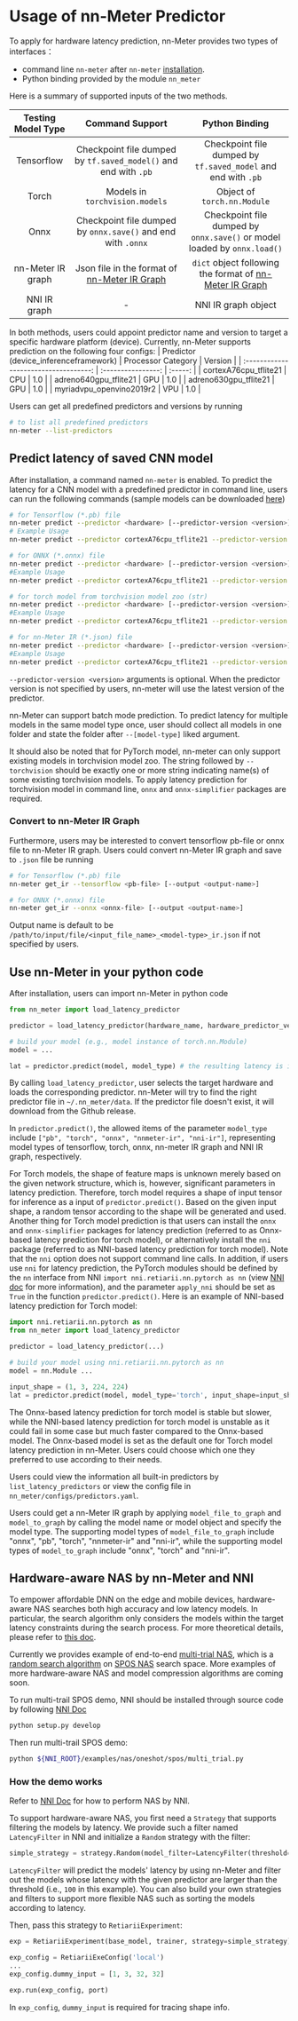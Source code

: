 # Usage of nn-Meter Predictor

To apply for hardware latency prediction, nn-Meter provides two types of interfaces：

- command line `nn-meter` after `nn-meter` [installation](../quick_start.md#Installation).
- Python binding provided by the module `nn_meter`

Here is a summary of supported inputs of the two methods.

|       Testing Model Type       |                                   Command Support                                   |                                                   Python Binding                                                   |
| :---------------: | :---------------------------------------------------------------------------------: | :-----------------------------------------------------------------------------------------------------------------: |
|    Tensorflow    |         Checkpoint file dumped by `tf.saved_model()` and end with `.pb`         |                          Checkpoint file dumped by `tf.saved_model` and end with `.pb`                          |
|       Torch       |                          Models in `torchvision.models`                          |                                            Object of `torch.nn.Module`                                            |
|       Onnx       |           Checkpoint file dumped by `onnx.save()` and end with `.onnx`           |                    Checkpoint file dumped by `onnx.save()` or model loaded by `onnx.load()`                    |
| nn-Meter IR graph | Json file in the format of [nn-Meter IR Graph](./input_models.md#nnmeter-ir-graph) |          `dict` object following the format of [nn-Meter IR Graph](./input_models.md#nnmeter-ir-graph)          |
|   NNI IR graph   |                                          -                                          | NNI IR graph object |

In both methods, users could appoint predictor name and version to target a specific hardware platform (device). Currently, nn-Meter supports prediction on the following four configs:
| Predictor (device_inferenceframework) | Processor Category | Version |
| :-----------------------------------: | :----------------: | :-----: |
|         cortexA76cpu_tflite21         |        CPU         |   1.0   |
|         adreno640gpu_tflite21         |        GPU         |   1.0   |
|         adreno630gpu_tflite21         |        GPU         |   1.0   |
|       myriadvpu_openvino2019r2        |        VPU         |   1.0   |

Users can get all predefined predictors and versions by running

```bash
# to list all predefined predictors
nn-meter --list-predictors
```

## Predict latency of saved CNN model

After installation, a command named `nn-meter` is enabled. To predict the latency for a CNN model with a predefined predictor in command line, users can run the following commands (sample models can be downloaded [here](../../material/testmodels))

```bash
# for Tensorflow (*.pb) file
nn-meter predict --predictor <hardware> [--predictor-version <version>] --tensorflow <pb-file_or_folder> 
# Example Usage
nn-meter predict --predictor cortexA76cpu_tflite21 --predictor-version 1.0 --tensorflow mobilenetv3small_0.pb 

# for ONNX (*.onnx) file
nn-meter predict --predictor <hardware> [--predictor-version <version>] --onnx <onnx-file_or_folder>
#Example Usage
nn-meter predict --predictor cortexA76cpu_tflite21 --predictor-version 1.0 --onnx mobilenetv3small_0.onnx 

# for torch model from torchvision model zoo (str)
nn-meter predict --predictor <hardware> [--predictor-version <version>] --torchvision <model-name> <model-name>... 
#Example Usage
nn-meter predict --predictor cortexA76cpu_tflite21 --predictor-version 1.0 --torchvision mobilenet_v2

# for nn-Meter IR (*.json) file
nn-meter predict --predictor <hardware> [--predictor-version <version>] --nn-meter-ir <json-file_or_folder> 
#Example Usage
nn-meter predict --predictor cortexA76cpu_tflite21 --predictor-version 1.0 --nn-meter-ir mobilenetv3small_0.json 
```

`--predictor-version <version>` arguments is optional. When the predictor version is not specified by users, nn-meter will use the latest version of the predictor.

nn-Meter can support batch mode prediction. To predict latency for multiple models in the same model type once, user should collect all models in one folder and state the folder after `--[model-type]` liked argument.

It should also be noted that for PyTorch model, nn-meter can only support existing models in torchvision model zoo. The string followed by `--torchvision` should be exactly one or more string indicating name(s) of some existing torchvision models. To apply latency prediction for torchvision model in command line, `onnx` and `onnx-simplifier` packages are required.

### Convert to nn-Meter IR Graph

Furthermore, users may be interested to convert tensorflow pb-file or onnx file to nn-Meter IR graph. Users could convert nn-Meter IR graph and save to `.json` file be running

```bash
# for Tensorflow (*.pb) file
nn-meter get_ir --tensorflow <pb-file> [--output <output-name>]

# for ONNX (*.onnx) file
nn-meter get_ir --onnx <onnx-file> [--output <output-name>]
```

Output name is default to be `/path/to/input/file/<input_file_name>_<model-type>_ir.json` if not specified by users.

## Use nn-Meter in your python code

After installation, users can import nn-Meter in python code

```python
from nn_meter import load_latency_predictor

predictor = load_latency_predictor(hardware_name, hardware_predictor_version) # case insensitive in backend

# build your model (e.g., model instance of torch.nn.Module)
model = ... 

lat = predictor.predict(model, model_type) # the resulting latency is in unit of ms
```

By calling `load_latency_predictor`, user selects the target hardware and loads the corresponding predictor. nn-Meter will try to find the right predictor file in `~/.nn_meter/data`. If the predictor file doesn't exist, it will download from the Github release.

In `predictor.predict()`, the allowed items of the parameter `model_type` include `["pb", "torch", "onnx", "nnmeter-ir", "nni-ir"]`, representing model types of tensorflow, torch, onnx, nn-meter IR graph and NNI IR graph, respectively.

<span id="torch-model-converters"> For Torch models, the shape of feature maps is unknown merely based on the given network structure, which is, however, significant parameters in latency prediction. Therefore, torch model requires a shape of input tensor for inference as a input of `predictor.predict()`. Based on the given input shape, a random tensor according to the shape will be generated and used. Another thing for Torch model prediction is that users can install the `onnx` and `onnx-simplifier` packages for latency prediction (referred to as Onnx-based latency prediction for torch model), or alternatively install the `nni` package (referred to as NNI-based latency prediction for torch model). Note that the `nni` option does not support command line calls. In addition, if users use `nni` for latency prediction, the PyTorch modules should be defined by the `nn` interface from NNI `import nni.retiarii.nn.pytorch as nn` (view [NNI doc](https://nni.readthedocs.io/en/stable/NAS/QuickStart.html#define-base-model) for more information), and the parameter `apply_nni` should be set as `True` in the function `predictor.predict()`. Here is an example of NNI-based latency prediction for Torch model:

```python
import nni.retiarii.nn.pytorch as nn
from nn_meter import load_latency_predictor

predictor = load_latency_predictor(...)

# build your model using nni.retiarii.nn.pytorch as nn
model = nn.Module ...

input_shape = (1, 3, 224, 224)
lat = predictor.predict(model, model_type='torch', input_shape=input_shape, apply_nni=True) 
```

The Onnx-based latency prediction for torch model is stable but slower, while the NNI-based latency prediction for torch model is unstable as it could fail in some case but much faster compared to the Onnx-based model. The Onnx-based model is set as the default one for Torch model latency prediction in nn-Meter. Users could choose which one they preferred to use according to their needs. </span>

Users could view the information all built-in predictors by `list_latency_predictors` or view the config file in `nn_meter/configs/predictors.yaml`.

Users could get a nn-Meter IR graph by applying `model_file_to_graph` and `model_to_graph` by calling the model name or model object and specify the model type. The supporting model types of `model_file_to_graph` include "onnx", "pb", "torch", "nnmeter-ir" and "nni-ir", while the supporting model types of `model_to_graph` include "onnx", "torch" and "nni-ir".

## Hardware-aware NAS by nn-Meter and NNI

To empower affordable DNN on the edge and mobile devices, hardware-aware NAS searches both high accuracy and low latency models. In particular, the search algorithm only considers the models within the target latency constraints during the search process. For more theoretical details, please refer to [this doc](hardware-aware-model-design.md).

Currently we provides example of end-to-end [multi-trial NAS](https://nni.readthedocs.io/en/stable/NAS/multi_trial_nas.html), which is a [random search algorithm](https://arxiv.org/abs/1902.07638) on [SPOS NAS](https://www.ecva.net/papers/eccv_2020/papers_ECCV/papers/123610528.pdf) search space. More examples of more hardware-aware NAS and model compression algorithms are coming soon. 

To run multi-trail SPOS demo, NNI should be installed through source code by following [NNI Doc](https://nni.readthedocs.io/en/stable/Tutorial/InstallationLinux.html#installation)
```bash
python setup.py develop
```

Then run multi-trail SPOS demo:

```bash
python ${NNI_ROOT}/examples/nas/oneshot/spos/multi_trial.py
```

### How the demo works

Refer to [NNI Doc](https://nni.readthedocs.io/en/stable/nas.html) for how to perform NAS by NNI.

To support hardware-aware NAS, you first need a `Strategy` that supports filtering the models by latency. We provide such a filter named `LatencyFilter` in NNI and initialize a `Random` strategy with the filter:

```python
simple_strategy = strategy.Random(model_filter=LatencyFilter(threshold=100, predictor=base_predictor))
```

`LatencyFilter` will predict the models' latency by using nn-Meter and filter out the models whose latency with the given predictor are larger than the threshold (i.e., `100` in this example).
You can also build your own strategies and filters to support more flexible NAS such as sorting the models according to latency.

Then, pass this strategy to `RetiariiExperiment`:

```python
exp = RetiariiExperiment(base_model, trainer, strategy=simple_strategy)

exp_config = RetiariiExeConfig('local')
...
exp_config.dummy_input = [1, 3, 32, 32]

exp.run(exp_config, port)
```
In `exp_config`, `dummy_input` is required for tracing shape info.